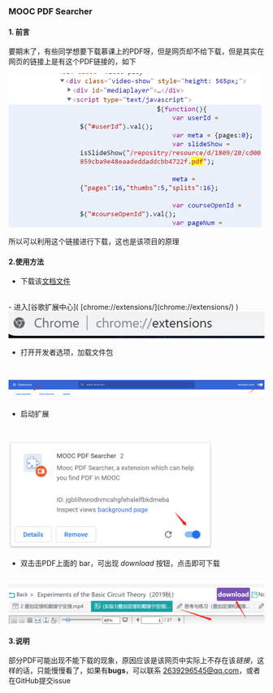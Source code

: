 ### MOOC PDF Searcher

#### 1. 前言

要期末了，有些同学想要下载慕课上的PDF呀，但是网页却不给下载，但是其实在网页的链接上是有这个PDF链接的，如下

<img src='./img/1.png' width=500>



所以可以利用这个链接进行下载，这也是该项目的原理



#### 2.使用方法

- 下载该[文档文件](https://github.com/Edgar-better/MOOC_PDF_Searcher/archive/master.zip)
<br>
- 进入[谷歌扩展中心]( [chrome://extensions/](chrome://extensions/) )

<br>

<img src='./img/2.png' >

- 打开开发者选项，加载文件包

  <br>

<img src='./img/3.png' >

- 启动扩展

  <br>

<img src='./img/4.png' width=400 >

- 双击击PDF上面的 bar，可出现 *download* 按钮，点击即可下载

<br>

<img src='./img/5.png' width=600 >



#### 3.说明

部分PDF可能出现不能下载的现象，原因应该是该网页中实际上不存在该*链接*，这样的话，只能慢慢看了，如果有**bugs**，可以联系 2639296545@qq.com，或者在GitHub提交issue

